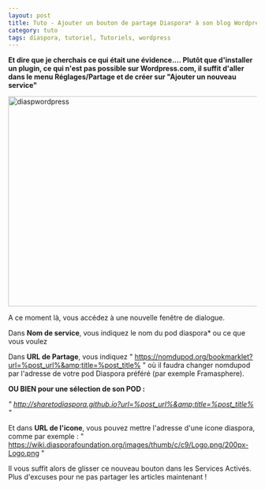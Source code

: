 ```yaml
---
layout: post
title: Tuto - Ajouter un bouton de partage Diaspora* à son blog Wordpress.com
category: tuto
tags: diaspora, tutoriel, Tutoriels, wordpress
---
```

**Et dire que je cherchais ce qui était une évidence.... Plutôt que d'installer un plugin, ce qui n'est pas possible sur Wordpress.com, il suffit d'aller dans le menu Réglages/Partage et de créer sur "Ajouter un nouveau service"**

<img class="alignnone size-full wp-image-700" src="https://cheziceman.files.wordpress.com/2016/01/diaspwordpress.jpg" alt="diaspwordpress" width="815" height="425" />

A ce moment là, vous accédez à une nouvelle fenêtre de dialogue.

Dans **Nom de service**, vous indiquez le nom du pod diaspora* ou ce que vous voulez

Dans **URL de Partage**, vous indiquez " https://nomdupod.org/bookmarklet?url=%post_url%&amp;title=%post_title% " où il faudra changer nomdupod par l'adresse de votre pod Diaspora préféré (par exemple Framasphere).

**OU BIEN pour une sélection de son POD :**

*" http://sharetodiaspora.github.io?url=%post_url%&amp;title=%post_title% "*

Et dans **URL de l'icone**, vous pouvez mettre l'adresse d'une icone diaspora, comme par exemple : " https://wiki.diasporafoundation.org/images/thumb/c/c9/Logo.png/200px-Logo.png "

Il vous suffit alors de glisser ce nouveau bouton dans les Services Activés. Plus d'excuses pour ne pas partager les articles maintenant !

